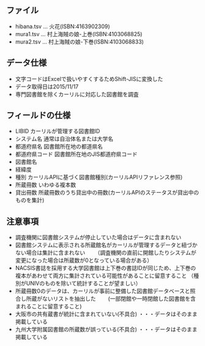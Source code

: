 
## ファイル ##
- hibana.tsv … 火花(ISBN:4163902309)
- mura1.tsv … 村上海賊の娘-上巻(ISBN:4103068825)
- mura2.tsv … 村上海賊の娘-下巻(ISBN:4103068833)


## データ仕様 ##
- 文字コードはExcelで扱いやすくするためShift-JISに変換した
- データ取得日は2015/11/17
- 専門図書館を除くカーリルに対応した図書館を調査

## フィールドの仕様 ## 

- LIBID カーリルが管理する図書館ID
- システム名	通常は自治体名または大学名
- 都道府県名 図書館所在地の都道県名
- 都道府県コード 図書館所在地のJIS都道府県コード
- 図書館名
- 経緯度 
- 種別 カーリルAPIに基づく図書館種別(カーリルAPIリファレンス参照)
- 所蔵冊数 いわゆる複本数
- 貸出冊数 所蔵冊数のうち貸出中の冊数(カーリルAPIのステータスが貸出中のものを集計)

## 注意事項 ##
- 調査機関に図書館システムが停止していた場合はデータに含まれない
- 図書館システムに表示される所蔵館名がカーリルが管理するデータと紐づかない場合は集計に含まれない
　　（調査機関の直前に開館したりシステムが変更になった場合は所蔵数が0となっている場合がある）
- NACSIS書誌を採用する大学図書館は上下巻の書誌IDが同じため、上下巻の複本があわせて両方に集計されている可能性があることに留意すること
   （種別がUNIVのものを除いて統計することが望ましい）
- 所蔵冊数0のデータは、カーリルが事前に整備した図書館データベースと照合し所蔵がないリストを抽出した
　　(一部閉館や一時閉館した図書館を含まれることに留意すること)
- 大阪市の共有蔵書が統計に含まれていない(不具合) ・・・データはそのまま掲載している
- 九州大学附属図書館の所蔵数が誤っている(不具合) ・・・データはそのまま掲載している
